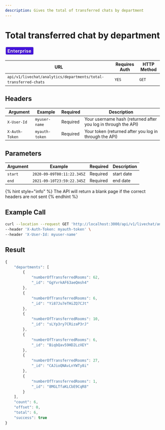 ```yaml
---
description: Gives the total of transferred chats by department
---
```


# Total transferred chat by department

![](../../../../../../../.gitbook/assets/Enterprise.jpg)

| URL                                                             | Requires Auth | HTTP Method |
| --------------------------------------------------------------- | ------------- | ----------- |
| `api/v1/livechat/analytics/departments/total-transferred-chats` | `YES`         | `GET`       |

## Headers

| Argument       | Example        | Required | Description                                                    |
| -------------- | -------------- | -------- | -------------------------------------------------------------- |
| `X-User-Id`    | `myuser-name`  | Required | Your username hash (returned after you log in through the API) |
| `X-Auth-Token` | `myauth-token` | Required | Your token (returned after you log in through the API)         |

## Parameters

| Argument | Example                    | Required | Description |
| -------- | -------------------------- | -------- | ----------- |
| `start`  | `2020-09-09T00:11:22.345Z` | Required | start date  |
| `end`    | `2021-09-10T23:59:22.345Z` | Required | end date    |

{% hint style="info" %}
The API will return a blank page if the correct headers are not sent
{% endhint %}

## Example Call

```bash
curl --location --request GET 'http://localhost:3000/api/v1/livechat/analytics/departments/total-transferred-chats?start=2020-09-10T23:59:22.345Z&end=2021-09-10T23:59:22.345Z' \
--header 'X-Auth-Token: myauth-token' \
--header 'X-User-Id: myuser-name'
```

## Result

```javascript
{
    "departments": [
        {
            "numberOfTransferredRooms": 62,
            "_id": "GgYvrkAF63aeQmsh4"
        },
        {
            "numberOfTransferredRooms": 6,
            "_id": "Yi87Ju7eTHiZQ7CJt"
        },
        {
            "numberOfTransferredRooms": 10,
            "_id": "sLYp3ry7CRizaP3rJ"
        },
        {
            "numberOfTransferredRooms": 6,
            "_id": "BiqbQav59HD2LzXEY"
        },
        {
            "numberOfTransferredRooms": 27,
            "_id": "CAJioQNAvLnYWTy8i"
        },
        {
            "numberOfTransferredRooms": 1,
            "_id": "8MGLTfaKLCbE9CqR8"
        }
    ],
    "count": 6,
    "offset": 0,
    "total": 6,
    "success": true
}
```
